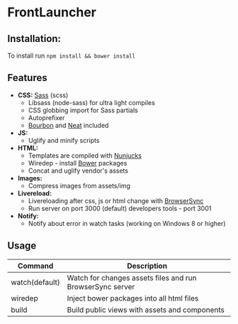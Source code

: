 # FrontLauncher
## Installation:
<p>To install run
<code>npm install && bower install</code><br>

## Features
- **CSS:** [Sass](http://sass-lang.com/) (scss)
  - Libsass (node-sass) for ultra light compiles
  - CSS globbing import for Sass partials
  - Autoprefixer
  - [Bourbon](http://bourbon.io/) and [Neat](http://neat.bourbon.io/) included
- **JS:**
  - Uglify and minify scripts
- **HTML:**
  - Templates are compiled with [Nunjucks](https://mozilla.github.io/nunjucks/)
  - Wiredep - install [Bower](http://bower.io/) packages
  - Concat and uglify vendor's assets
- **Images:**
  - Compress images from assets/img
- **Livereload:**
  - Livereloading after css, js or html change with [BrowserSync](http://www.browsersync.io/)
  - Run server on port 3000 (default) developers tools - port 3001
- **Notify:**
  - Notify about error in watch tasks (working on Windows 8 or higher)


## Usage

| Command        | Description                                                                                                                     |
|----------------|---------------------------------------------------------------------------------------------------------------------------------|
| watch(default) | Watch for changes assets files and run BrowserSync server                                                                       |
| wiredep        | Inject bower packages into all html files                                                                                       |
| build          | Build public views with assets and components                                                                                   |

